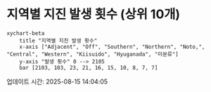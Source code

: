 # 지역별 지진 발생 횟수 (상위 10개)

```mermaid
xychart-beta
    title "지역별 지진 발생 횟수"
    x-axis ["Adjacent", "Off", "Southern", "Northern", "Noto,", "Central", "Western", "Kiisuido", "Hyuganada", "미분류"]
    y-axis "발생 횟수" 0 --> 2105
    bar [2103, 103, 23, 21, 16, 15, 10, 8, 7, 7]
```

업데이트 시간: 2025-08-15 14:04:05
